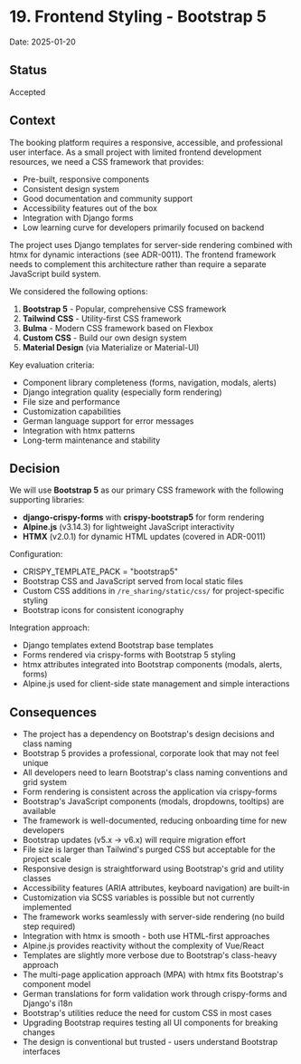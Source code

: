 # 19. Frontend Styling - Bootstrap 5

Date: 2025-01-20

## Status

Accepted

## Context

The booking platform requires a responsive, accessible, and professional user interface. As a small project with limited frontend development resources, we need a CSS framework that provides:
* Pre-built, responsive components
* Consistent design system
* Good documentation and community support
* Accessibility features out of the box
* Integration with Django forms
* Low learning curve for developers primarily focused on backend

The project uses Django templates for server-side rendering combined with htmx for dynamic interactions (see ADR-0011). The frontend framework needs to complement this architecture rather than require a separate JavaScript build system.

We considered the following options:
1. **Bootstrap 5** - Popular, comprehensive CSS framework
2. **Tailwind CSS** - Utility-first CSS framework
3. **Bulma** - Modern CSS framework based on Flexbox
4. **Custom CSS** - Build our own design system
5. **Material Design** (via Materialize or Material-UI)

Key evaluation criteria:
* Component library completeness (forms, navigation, modals, alerts)
* Django integration quality (especially form rendering)
* File size and performance
* Customization capabilities
* German language support for error messages
* Integration with htmx patterns
* Long-term maintenance and stability

## Decision

We will use **Bootstrap 5** as our primary CSS framework with the following supporting libraries:
* **django-crispy-forms** with **crispy-bootstrap5** for form rendering
* **Alpine.js** (v3.14.3) for lightweight JavaScript interactivity
* **HTMX** (v2.0.1) for dynamic HTML updates (covered in ADR-0011)

Configuration:
* CRISPY_TEMPLATE_PACK = "bootstrap5"
* Bootstrap CSS and JavaScript served from local static files
* Custom CSS additions in `/re_sharing/static/css/` for project-specific styling
* Bootstrap icons for consistent iconography

Integration approach:
* Django templates extend Bootstrap base templates
* Forms rendered via crispy-forms with Bootstrap 5 styling
* htmx attributes integrated into Bootstrap components (modals, alerts, forms)
* Alpine.js used for client-side state management and simple interactions

## Consequences

* The project has a dependency on Bootstrap's design decisions and class naming
* Bootstrap 5 provides a professional, corporate look that may not feel unique
* All developers need to learn Bootstrap's class naming conventions and grid system
* Form rendering is consistent across the application via crispy-forms
* Bootstrap's JavaScript components (modals, dropdowns, tooltips) are available
* The framework is well-documented, reducing onboarding time for new developers
* Bootstrap updates (v5.x → v6.x) will require migration effort
* File size is larger than Tailwind's purged CSS but acceptable for the project scale
* Responsive design is straightforward using Bootstrap's grid and utility classes
* Accessibility features (ARIA attributes, keyboard navigation) are built-in
* Customization via SCSS variables is possible but not currently implemented
* The framework works seamlessly with server-side rendering (no build step required)
* Integration with htmx is smooth - both use HTML-first approaches
* Alpine.js provides reactivity without the complexity of Vue/React
* Templates are slightly more verbose due to Bootstrap's class-heavy approach
* The multi-page application approach (MPA) with htmx fits Bootstrap's component model
* German translations for form validation work through crispy-forms and Django's i18n
* Bootstrap's utilities reduce the need for custom CSS in most cases
* Upgrading Bootstrap requires testing all UI components for breaking changes
* The design is conventional but trusted - users understand Bootstrap interfaces
